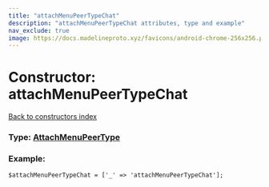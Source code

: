 ```yaml
---
title: "attachMenuPeerTypeChat"
description: "attachMenuPeerTypeChat attributes, type and example"
nav_exclude: true
image: https://docs.madelineproto.xyz/favicons/android-chrome-256x256.png
---
```

# Constructor: attachMenuPeerTypeChat  
[Back to constructors index](/API_docs/constructors/index.html)






### Type: [AttachMenuPeerType](/API_docs/types/AttachMenuPeerType.html)


### Example:

```
$attachMenuPeerTypeChat = ['_' => 'attachMenuPeerTypeChat'];
```  
